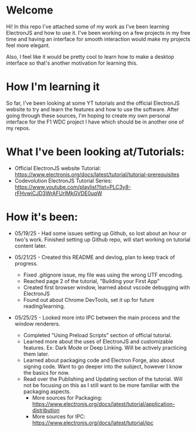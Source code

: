 # Welcome
Hi! In this repo I've attached some of my work as I've been learning ElectronJS and how to use it. 
I've been working on a few projects in my free time and having an interface for smooth interaction would make my projects feel more elegant.

Also, I feel like it would be pretty cool to learn how to make a desktop interface so that's another motivation for learning this.

# How I'm learning it
So far, I've been looking at some YT tutorials and the official ElectronJS website to try and learn the features and how to use the software.
After going through these sources, I'm hoping to create my own personal interface for the F1 WDC project I have which should be in another one of my repos.

# What I've been looking at/Tutorials:
* Official ElectronJS website Tutorial: https://www.electronjs.org/docs/latest/tutorial/tutorial-prerequisites
* Codevolution ElectronJS Tutorial Series: https://www.youtube.com/playlist?list=PLC3y8-rFHvwiCJD3WrAFUrIMkGVDE0uqW


# How it's been:
* 05/19/25 - Had some issues setting up Github, so lost about an hour or two's work. Finished setting up Github repo, will start working on tutorial content later.
  
* 05/21/25 - Created this README and devlog, plan to keep track of progress.
  * Fixed .gitignore issue, my file was using the wrong UTF encoding.
  * Reached page 2 of the tutorial, "Building your First App"
  * Created first browser window, learned about vscode debugging with ElectronJS
  * Found out about Chrome DevTools, set it up for future reading/learning.

* 05/25/25 - Looked more into IPC between the main process and the window renderers.
  * Completed "Using Preload Scripts" section of official tutorial.
  * Learned more about the uses of ElectronJS and customizable features. Ex: Dark Mode or Deep Linking. Will be actively practicing them later.
  * Learned about packaging code and Electron Forge, also about signing code. Want to go deeper into the subject, however I know the basics for now.
  * Read over the Publishing and Updating section of the tutorial. Will not be focusing on this as I still want to be more familiar with the packaging aspects.
    * More sources for Packaging: https://www.electronjs.org/docs/latest/tutorial/application-distribution
    * More sources for IPC: https://www.electronjs.org/docs/latest/tutorial/ipc
